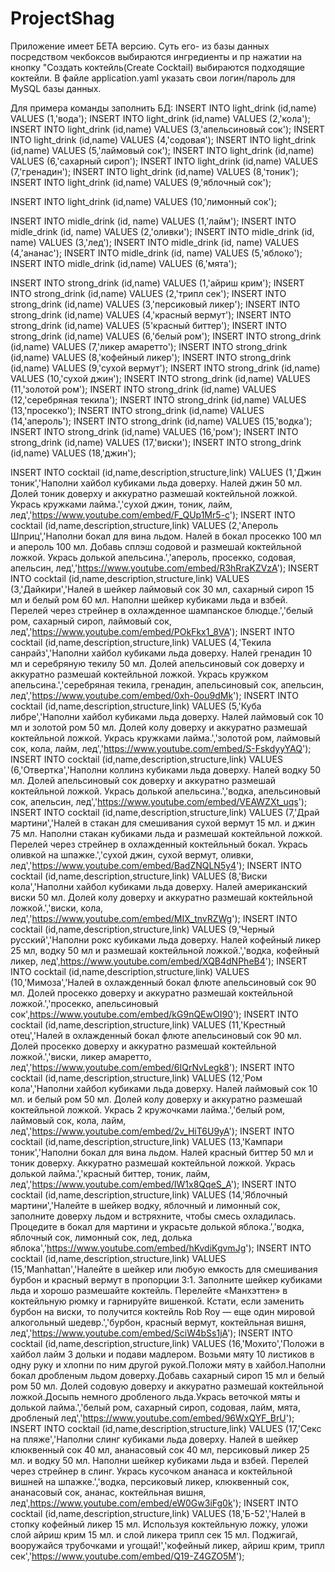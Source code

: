 # ProjectShag
Приложение имеет БЕТА версию. Суть его- из базы данных посредством чекбоксов выбираются ингредиенты и пр нажатии на кнопку "Создать коктейль(Create Cocktail) выбираются подходящие коктейли.
В файле application.yaml указать свои логин/пароль для MySQL базы данных.

Для примера команды заполнить БД:
INSERT INTO light_drink (id,name) VALUES (1,'вода');
INSERT INTO light_drink (id,name) VALUES (2,'кола');
INSERT INTO light_drink (id,name) VALUES (3,'апельсиновый сок');
INSERT INTO light_drink (id,name) VALUES (4,'содовая');
INSERT INTO light_drink (id,name) VALUES (5,'лаймовый сок');
INSERT INTO light_drink (id,name) VALUES (6,'сахарный сироп');
INSERT INTO light_drink (id,name) VALUES (7,'гренадин');
INSERT INTO light_drink (id,name) VALUES (8,'тоник');
INSERT INTO light_drink (id,name) VALUES (9,'яблочный сок');

INSERT INTO light_drink (id,name) VALUES (10,'лимонный сок');

INSERT INTO midle_drink (id, name) VALUES (1,'лайм');
INSERT INTO midle_drink (id, name) VALUES (2,'оливки');
INSERT INTO midle_drink (id, name) VALUES (3,'лед');
INSERT INTO midle_drink (id, name) VALUES (4,'ананас');
INSERT INTO midle_drink (id, name) VALUES (5,'яблоко');
INSERT INTO midle_drink (id,name) VALUES (6,'мята');

INSERT INTO strong_drink (id,name) VALUES (1,'айриш крим');
INSERT INTO strong_drink (id,name) VALUES (2,'трипл сек');
INSERT INTO strong_drink (id,name) VALUES (3,'персиковый ликер');
INSERT INTO strong_drink (id,name) VALUES (4,'красный вермут');
INSERT INTO strong_drink (id,name) VALUES (5'красный биттер');
INSERT INTO strong_drink (id,name) VALUES (6,'белый ром');
INSERT INTO strong_drink (id,name) VALUES (7,'ликер амаретто');
INSERT INTO strong_drink (id,name) VALUES (8,'кофейный ликер');
INSERT INTO strong_drink (id,name) VALUES (9,'сухой вермут');
INSERT INTO strong_drink (id,name) VALUES (10,'сухой джин');
INSERT INTO strong_drink (id,name) VALUES (11,'золотой ром');
INSERT INTO strong_drink (id,name) VALUES (12,'серебряная текила');
INSERT INTO strong_drink (id,name) VALUES (13,'просекко');
INSERT INTO strong_drink (id,name) VALUES (14,'апероль');
INSERT INTO strong_drink (id,name) VALUES (15,'водка');
INSERT INTO strong_drink (id,name) VALUES (16,'ром');
INSERT INTO strong_drink (id,name) VALUES (17,'виски');
INSERT INTO strong_drink (id,name) VALUES (18,'джин');

INSERT INTO cocktail (id,name,description,structure,link) VALUES (1,'Джин тоник','Наполни хайбол кубиками льда доверху. Налей джин 50 мл. Долей тоник доверху и аккуратно размешай коктейльной ложкой. Укрась кружками лайма.','сухой джин, тоник, лайм, лед','https://www.youtube.com/embed/F_QUp1Mr5-c');
INSERT INTO cocktail (id,name,description,structure,link) VALUES (2,'Апероль Шприц','Наполни бокал для вина льдом. Налей в бокал просекко 100 мл и апероль 100 мл. Добавь сплэш содовой и размешай коктейльной ложкой. Укрась долькой апельсина.','апероль, просекко, содовая, апельсин, лед','https://www.youtube.com/embed/R3hRraKZVzA');
INSERT INTO cocktail (id,name,description,structure,link) VALUES (3,'Дайкири','Налей в шейкер лаймовый сок 30 мл, сахарный сироп 15 мл и белый ром 60 мл. Наполни шейкер кубиками льда и взбей. Перелей через стрейнер в охлажденное шампанское блюдце.','белый ром, сахарный сироп, лаймовый сок, лед','https://www.youtube.com/embed/POkFkx1_8VA');
INSERT INTO cocktail (id,name,description,structure,link) VALUES (4,'Текила санрайз','Наполни хайбол кубиками льда доверху. Налей гренадин 10 мл и серебряную текилу 50 мл. Долей апельсиновый сок доверху и аккуратно размешай коктейльной ложкой. Укрась кружком апельсина.','серебряная текила, гренадин, апельсиновый сок, апельсин, лед','https://www.youtube.com/embed/0xh-0ou9dMk');
INSERT INTO cocktail (id,name,description,structure,link) VALUES (5,'Куба либре','Наполни хайбол кубиками льда доверху. Налей лаймовый сок 10 мл и золотой ром 50 мл. Долей колу доверху и аккуратно размешай коктейльной ложкой. Укрась кружками лайма.','золотой ром, лаймовый сок, кола, лайм, лед','https://www.youtube.com/embed/S-FskdyyYAQ');
INSERT INTO cocktail (id,name,description,structure,link) VALUES (6,'Отвертка','Наполни коллинз кубиками льда доверху. Налей водку 50 мл. Долей апельсиновый сок доверху и аккуратно размешай коктейльной ложкой. Укрась долькой апельсина.','водка, апельсиновый сок, апельсин, лед','https://www.youtube.com/embed/VEAWZXt_uqs');
INSERT INTO cocktail (id,name,description,structure,link) VALUES (7,'Драй мартини','Налей в стакан для смешивания сухой вермут 15 мл. и джин 75 мл. Наполни стакан кубиками льда и размешай коктейльной ложкой. Перелей через стрейнер в охлажденный коктейльный бокал. Укрась оливкой на шпажке.','сухой джин, сухой вермут, оливки, лед','https://www.youtube.com/embed/BadZNQLN5y4');
INSERT INTO cocktail (id,name,description,structure,link) VALUES (8,'Виски кола','Наполни хайбол кубиками льда доверху. Налей американский виски 50 мл. Долей колу доверху и аккуратно размешай коктейльной ложкой.','виски, кола, лед','https://www.youtube.com/embed/MIX_tnvRZWg');
INSERT INTO cocktail (id,name,description,structure,link) VALUES (9,'Черный русский','Наполни рокс кубиками льда доверху. Налей кофейный ликер 25 мл, водку 50 мл и размешай коктейльной ложкой.','водка, кофейный ликер, лед',https://www.youtube.com/embed/XQB4dNPheB4');
INSERT INTO cocktail (id,name,description,structure,link) VALUES (10,'Мимоза','Налей в охлажденный бокал флюте апельсиновый сок 90 мл. Долей просекко доверху и аккуратно размешай коктейльной ложкой.','просекко, апельсиновый сок',https://www.youtube.com/embed/kG9nQEwOI90');
INSERT INTO cocktail (id,name,description,structure,link) VALUES (11,'Крестный отец','Налей в охлажденный бокал флюте апельсиновый сок 90 мл. Долей просекко доверху и аккуратно размешай коктейльной ложкой.','виски, ликер амаретто, лед','https://www.youtube.com/embed/6IQrNvLegk8');
INSERT INTO cocktail (id,name,description,structure,link) VALUES (12,'Ром кола','Наполни хайбол кубиками льда доверху. Налей лаймовый сок 10 мл. и белый ром 50 мл. Долей колу доверху и аккуратно размешай коктейльной ложкой. Укрась 2 кружочками лайма.','белый ром, лаймовый сок, кола, лайм, лед','https://www.youtube.com/embed/2v_HiT6U9yA');
INSERT INTO cocktail (id,name,description,structure,link) VALUES (13,'Кампари тоник','Наполни бокал для вина льдом. Налей красный биттер 50 мл и тоник доверху. Аккуратно размешай коктейльной ложкой. Укрась долькой лайма.','красный биттер, тоник, лайм, лед','https://www.youtube.com/embed/IW1x8QqeS_A');
INSERT INTO cocktail (id,name,description,structure,link) VALUES (14,'Яблочный мартини','Налейте в шейкер водку, яблочный и лимонный сок, заполните доверху льдом и встряхните, чтобы смесь охладилась. Процедите в бокал для мартини и украсьте долькой яблока.','водка, яблочный сок, лимонный сок, лед, долька яблока','https://www.youtube.com/embed/hKvdiKgvmJg');
INSERT INTO cocktail (id,name,description,structure,link) VALUES (15,'Manhattan','Налейте в шейкер или любую емкость для смешивания бурбон и красный вермут в пропорции 3:1. Заполните шейкер кубиками льда и хорошо размешайте коктейль. Перелейте «Манхэттен» в коктейльную рюмку и гарнируйте вишенкой. Кстати, если заменить бурбон на виски, то получится коктейль Rob Roy — еще один мировой алкогольный шедевр.','бурбон, красный вермут, коктейльная вишня, лед','https://www.youtube.com/embed/SciW4bSs1jA');
INSERT INTO cocktail (id,name,description,structure,link) VALUES (16,'Мохито','Положи в хайбол лайм 3 дольки и подави мадлером. Возьми мяту 10 листиков в одну руку и хлопни по ним другой рукой.Положи мяту в хайбол.Наполни бокал дробленым льдом доверху.Добавь сахарный сироп 15 мл и белый ром 50 мл. Долей содовую доверху и аккуратно размешай коктейльной ложкой.Досыпь немного дробленого льда.Укрась веточкой мяты и долькой лайма.','белый ром, сахарный сироп, содовая, лайм, мята, дробленый лед','https://www.youtube.com/embed/96WxQYF_BrU');
INSERT INTO cocktail (id,name,description,structure,link) VALUES (17,'Секс на пляже','Наполни слинг кубиками льда доверху. Налей в шейкер клюквенный сок 40 мл, ананасовый сок 40 мл, персиковый ликер 25 мл. и водку 50 мл. Наполни шейкер кубиками льда и взбей. Перелей через стрейнер в слинг. Укрась кусочком ананаса и коктейльной вишней на шпажке.','водка, персиковый ликер, клюквенный сок, ананасовый сок, ананас,  коктейльная вишня, лед',https://www.youtube.com/embed/eW0Gw3iFg0k');
INSERT INTO cocktail (id,name,description,structure,link) VALUES (18,'Б-52','Налей в стопку кофейный ликер 15 мл. Используя коктейльную ложку, уложи слой айриш крим 15 мл. и слой ликера трипл сек 15 мл. Поджигай, вооружайся трубочками и угощай!','кофейный ликер, айриш крим, трипл сек','https://www.youtube.com/embed/Q19-Z4GZO5M');
